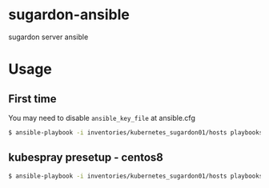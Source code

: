# sugardon-ansible

sugardon server ansible

# Usage

## First time

You may need to disable `ansible_key_file` at ansible.cfg 

```bash
$ ansible-playbook -i inventories/kubernetes_sugardon01/hosts playbooks/first_time.yml -vvv --ask-pass -u root
```

## kubespray presetup - centos8

```bash
$ ansible-playbook -i inventories/kubernetes_sugardon01/hosts playbooks/kubespray_presetup_centos8.yml -vvv --Kk
```
